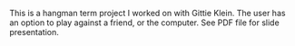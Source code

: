 This is a hangman term project I worked on with Gittie Klein.
The user has an option to play against a friend, or the computer. See PDF file for slide presentation.